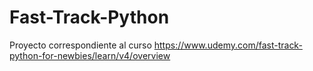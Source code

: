 # Fast-Track-Python
Proyecto correspondiente al curso https://www.udemy.com/fast-track-python-for-newbies/learn/v4/overview
